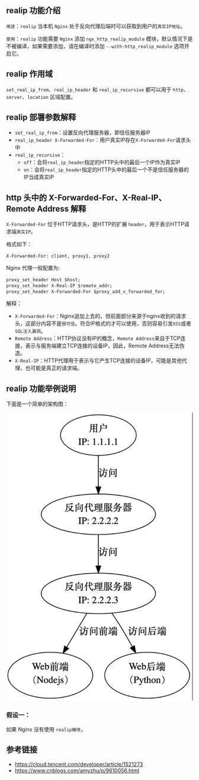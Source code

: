 ## realip 功能介绍

`用途`：`realip` 当本机 `Nginx` 处于反向代理后端时可以获取到用户的`真实IP地址`。

`使用`：`realip` 功能需要 `Nginx` 添加 `ngx_http_realip_module` 模块，默认情况下是不被编译，如果需要添加，请在编译时添加 `--with-http_realip_module` 选项开启它。

## realip 作用域

`set_real_ip_from`、`real_ip_header` 和 `real_ip_recursive` 都可以用于 `http`、 `server`、`location` 区域配置。

## realip 部署参数解释

- `set_real_ip_from`：设置反向代理服务器，即信任服务器IP
- `real_ip_header X-Forwarded-For`：用户真实IP存在`X-Forwarded-For`请求头中
- `real_ip_recursive`：
    - `off`：会将`real_ip_header`指定的HTTP头中的最后一个IP作为真实IP
    - `on`：会将`real_ip_header`指定的HTTP头中的最后一个不是信任服务器的IP当成真实IP


## http 头中的 X-Forwarded-For、X-Real-IP、Remote Address 解释

`X-Forwarded-For` 位于HTTP请求头，是HTTP的扩展 `header`，用于表示HTTP请求端`真实IP`。

格式如下：

```
X-Forwarded-For: client, proxy1, proxy2
```

Nginx 代理一般配置为:

```
proxy_set_header Host $host;
proxy_set_header X-Real-IP $remote_addr;
proxy_set_header X-Forwarded-For $proxy_add_x_forwarded_for;
```

解释：

- `X-Forwarded-For`：Nginx追加上去的，但前面部分来源于nginx收到的请求头，这部分内容不是`很可信`。符合IP格式的才可以使用，否则容易引发`XSS`或者`SQL注入漏洞`。
- `Remote Address`：HTTP协议没有IP的概念，`Remote Address`来自于TCP连接，表示与服务端建立TCP连接的设备IP，因此，Remote Address无法伪造。
- `X-Real-IP`：HTTP代理用于表示与它产生TCP连接的设备IP，可能是其他代理，也可能是真正的请求端。

## realip 功能举例说明

下面是一个简单的架构图：

![](/img/nginx-realip-2.png)

### 假设一：

如果 Nginx 没有使用 `realip模块`，

## 参考链接

- https://cloud.tencent.com/developer/article/1521273
- https://www.cnblogs.com/amyzhu/p/9610056.html
